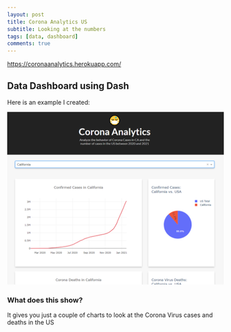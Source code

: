 ```yaml
---
layout: post
title: Corona Analytics US
subtitle: Looking at the numbers
tags: [data, dashboard]
comments: true
---
```


https://coronaanalytics.herokuapp.com/

## Data Dashboard using Dash

Here is an example I created:

![Page preview](/img/webpage.png)

### What does this show?

It gives you just a couple of charts to look at the Corona Virus cases and deaths in the US
